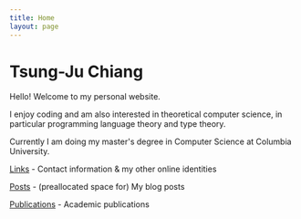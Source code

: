 ```yaml
---
title: Home
layout: page
---
```


# Tsung-Ju Chiang

Hello! Welcome to my personal website.

I enjoy coding and am also interested in theoretical computer science, in particular programming language theory and type theory.

Currently I am doing my master's degree in Computer Science at Columbia University.

[Links](/links/) - Contact information & my other online identities

[Posts](/posts/) - (preallocated space for) My blog posts

[Publications](/publications/) - Academic publications

